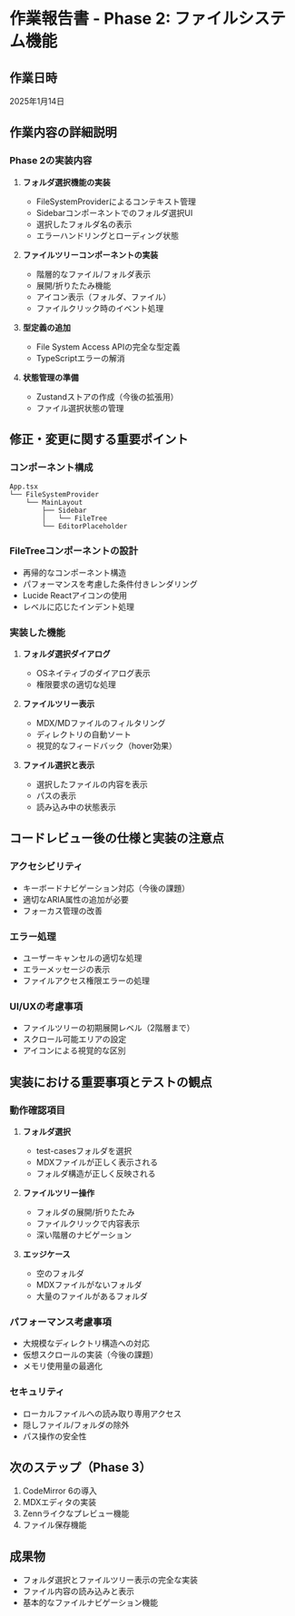 # 作業報告書 - Phase 2: ファイルシステム機能

## 作業日時
2025年1月14日

## 作業内容の詳細説明

### Phase 2の実装内容

1. **フォルダ選択機能の実装**
   - FileSystemProviderによるコンテキスト管理
   - Sidebarコンポーネントでのフォルダ選択UI
   - 選択したフォルダ名の表示
   - エラーハンドリングとローディング状態

2. **ファイルツリーコンポーネントの実装**
   - 階層的なファイル/フォルダ表示
   - 展開/折りたたみ機能
   - アイコン表示（フォルダ、ファイル）
   - ファイルクリック時のイベント処理

3. **型定義の追加**
   - File System Access APIの完全な型定義
   - TypeScriptエラーの解消

4. **状態管理の準備**
   - Zustandストアの作成（今後の拡張用）
   - ファイル選択状態の管理

## 修正・変更に関する重要ポイント

### コンポーネント構成
```
App.tsx
└── FileSystemProvider
    └── MainLayout
        ├── Sidebar
        │   └── FileTree
        └── EditorPlaceholder
```

### FileTreeコンポーネントの設計
- 再帰的なコンポーネント構造
- パフォーマンスを考慮した条件付きレンダリング
- Lucide Reactアイコンの使用
- レベルに応じたインデント処理

### 実装した機能
1. **フォルダ選択ダイアログ**
   - OSネイティブのダイアログ表示
   - 権限要求の適切な処理

2. **ファイルツリー表示**
   - MDX/MDファイルのフィルタリング
   - ディレクトリの自動ソート
   - 視覚的なフィードバック（hover効果）

3. **ファイル選択と表示**
   - 選択したファイルの内容を表示
   - パスの表示
   - 読み込み中の状態表示

## コードレビュー後の仕様と実装の注意点

### アクセシビリティ
- キーボードナビゲーション対応（今後の課題）
- 適切なARIA属性の追加が必要
- フォーカス管理の改善

### エラー処理
- ユーザーキャンセルの適切な処理
- エラーメッセージの表示
- ファイルアクセス権限エラーの処理

### UI/UXの考慮事項
- ファイルツリーの初期展開レベル（2階層まで）
- スクロール可能エリアの設定
- アイコンによる視覚的な区別

## 実装における重要事項とテストの観点

### 動作確認項目
1. **フォルダ選択**
   - test-casesフォルダを選択
   - MDXファイルが正しく表示される
   - フォルダ構造が正しく反映される

2. **ファイルツリー操作**
   - フォルダの展開/折りたたみ
   - ファイルクリックで内容表示
   - 深い階層のナビゲーション

3. **エッジケース**
   - 空のフォルダ
   - MDXファイルがないフォルダ
   - 大量のファイルがあるフォルダ

### パフォーマンス考慮事項
- 大規模なディレクトリ構造への対応
- 仮想スクロールの実装（今後の課題）
- メモリ使用量の最適化

### セキュリティ
- ローカルファイルへの読み取り専用アクセス
- 隠しファイル/フォルダの除外
- パス操作の安全性

## 次のステップ（Phase 3）
1. CodeMirror 6の導入
2. MDXエディタの実装
3. Zennライクなプレビュー機能
4. ファイル保存機能

## 成果物
- フォルダ選択とファイルツリー表示の完全な実装
- ファイル内容の読み込みと表示
- 基本的なファイルナビゲーション機能